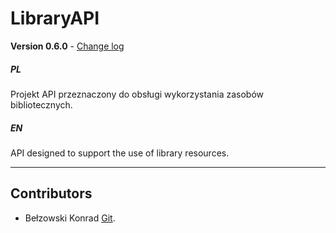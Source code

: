 # LibraryAPI

**Version 0.6.0** - [Change log](CHANGELOG.md)

##### PL
Projekt API przeznaczony do obsługi wykorzystania zasobów bibliotecznych. 

##### EN
API designed to support the use of library resources.

---

## Contributors

- Bełzowski Konrad [Git](https://github.com/be1zi).